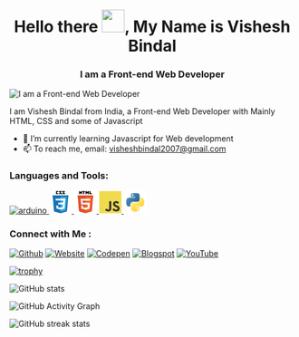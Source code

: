 ### <h1 align="center"> Hello there <img src="https://raw.githubusercontent.com/vitasha10/vitasha10/main/assets/Hand%20Wave.gif" height="40" width="40">, My Name is Vishesh Bindal </h1>
#### <h3 align="center"> I am a Front-end Web Developer</h3>
![I am a Front-end Web Developer](https://i.ibb.co/s2fmgKb/Hi-this-is-Vishesh-Bindal.png)

I am Vishesh Bindal from India, a Front-end Web Developer with Mainly HTML, CSS and some of Javascript
- 🌱 I’m currently learning Javascript for Web development 
- 📫 To reach me, email: visheshbindal2007@gmail.com

<h3 align="left">Languages and Tools:</h3>
<p align="left"> <a href="https://www.arduino.cc/" target="_blank" rel="noreferrer"> <img src="https://cdn.worldvectorlogo.com/logos/arduino-1.svg" alt="arduino" width="40" height="40"/> </a> <a href="https://www.w3schools.com/css/" target="_blank" rel="noreferrer"> <img src="https://raw.githubusercontent.com/devicons/devicon/master/icons/css3/css3-original-wordmark.svg" alt="css3" width="40" height="40"/> </a> <a href="https://www.w3.org/html/" target="_blank" rel="noreferrer"> <img src="https://raw.githubusercontent.com/devicons/devicon/master/icons/html5/html5-original-wordmark.svg" alt="html5" width="40" height="40"/> </a> <a href="https://developer.mozilla.org/en-US/docs/Web/JavaScript" target="_blank" rel="noreferrer"> <img src="https://raw.githubusercontent.com/devicons/devicon/master/icons/javascript/javascript-original.svg" alt="javascript" width="40" height="40"/> </a> <a href="https://www.python.org" target="_blank" rel="noreferrer"> <img src="https://raw.githubusercontent.com/devicons/devicon/master/icons/python/python-original.svg" alt="python" width="40" height="40"/> </a> </p>


### Connect with Me :
<a href="https://github.com/vishesh-coder"><img src='https://www.nicepng.com/png/full/52-520535_free-files-github-github-icon-png-white.png' title="Github" height='40'></a>
<a href="https://visheshbindal.epizy.com/"><img src='https://user-images.githubusercontent.com/72369470/222955220-59245468-208e-405d-af06-cc0eec5caf99.png' title="Website" height='45'></a>
<a href="https://codepen.io/vishesh-coder"><img src='https://res.cloudinary.com/pashagord/image/upload/v1468545314/Portfolio/logos/codepen_logo.png' title="Codepen" height='40'></a>
<a href="https://visheshbindal.blogspot.com/"><img src='https://www.freeiconspng.com/thumbs/blogger-logo-icon-png/blogger-logo-icon-png-10.png' title="Blogspot" height='40'></a>
<a href="https://youtube.com/@visheshbindal"><img src='https://user-images.githubusercontent.com/72369470/222955580-7928292f-227e-4196-8111-920ee0c63d3e.png' title="YouTube" height='40'></a>

[![trophy](https://github-profile-trophy.vercel.app/?username=Vishesh-coder)](https://github.com/ryo-ma/github-profile-trophy)

![GitHub stats](https://github-readme-stats.vercel.app/api?username=Vishesh-coder&show_icons=true)  

![GitHub Activity Graph](https://activity-graph.herokuapp.com/graph?username=Vishesh-coder)  

![GitHub streak stats](https://github-readme-streak-stats.herokuapp.com/?user=Vishesh-coder)  
